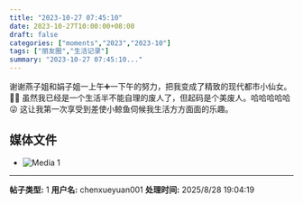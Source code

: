 ```yaml
---
title: "2023-10-27 07:45:10"
date: 2023-10-27T10:00:00+08:00
draft: false
categories: ["moments","2023","2023-10"]
tags: ["朋友圈","生活记录"]
summary: "2023-10-27 07:45:10..."
---
```


谢谢燕子姐和娟子姐一上午➕一下午的努力，把我变成了精致的现代都市小仙女。🧚‍♀️ 虽然我已经是一个生活半不能自理的废人了，但起码是个美废人。哈哈哈哈哈 😜 这让我第一次享受到差使小鲸鱼伺候我生活方方面面的乐趣。

## 媒体文件

- ![Media 1](/Moments/photos/2023-10-27/202310270745100.jpg)

---

**帖子类型:** 1
**用户名:** chenxueyuan001
**处理时间:** 2025/8/28 19:04:19
